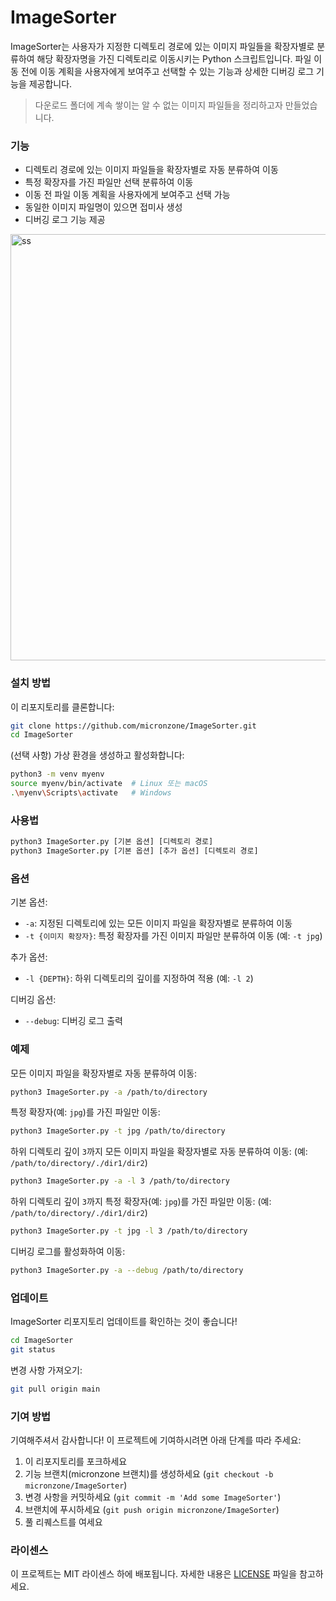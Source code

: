 # ImageSorter

ImageSorter는 사용자가 지정한 디렉토리 경로에 있는 이미지 파일들을 확장자별로 분류하여 해당 확장자명을 가진 디렉토리로 이동시키는 Python 스크립트입니다. 파일 이동 전에 이동 계획을 사용자에게 보여주고 선택할 수 있는 기능과 상세한 디버깅 로그 기능을 제공합니다.

> 다운로드 폴더에 계속 쌓이는 알 수 없는 이미지 파일들을 정리하고자 만들었습니다.

### 기능
- 디렉토리 경로에 있는 이미지 파일들을 확장자별로 자동 분류하여 이동
- 특정 확장자를 가진 파일만 선택 분류하여 이동
- 이동 전 파일 이동 계획을 사용자에게 보여주고 선택 가능
- 동일한 이미지 파일명이 있으면 접미사 생성
- 디버깅 로그 기능 제공

<img width="682" alt="ss" src="https://github.com/micronzone/ImageSorter/assets/47780105/e1449ad9-a454-47a4-812b-988005b93c2a">

### 설치 방법

이 리포지토리를 클론합니다:
```sh
git clone https://github.com/micronzone/ImageSorter.git
cd ImageSorter
```

(선택 사항) 가상 환경을 생성하고 활성화합니다:
```sh
python3 -m venv myenv
source myenv/bin/activate  # Linux 또는 macOS
.\myenv\Scripts\activate   # Windows
```

### 사용법
```bash
python3 ImageSorter.py [기본 옵션] [디렉토리 경로]
python3 ImageSorter.py [기본 옵션] [추가 옵션] [디렉토리 경로]
```

### 옵션
기본 옵션:
- `-a`: 지정된 디렉토리에 있는 모든 이미지 파일을 확장자별로 분류하여 이동
- `-t {이미지 확장자}`: 특정 확장자를 가진 이미지 파일만 분류하여 이동 (예: `-t jpg`)

추가 옵션:
- `-l {DEPTH}`: 하위 디렉토리의 깊이를 지정하여 적용 (예: `-l 2`)

디버깅 옵션:
- `--debug`: 디버깅 로그 출력

### 예제

모든 이미지 파일을 확장자별로 자동 분류하여 이동:

```sh
python3 ImageSorter.py -a /path/to/directory

```

특정 확장자(예: `jpg`)를 가진 파일만 이동:
```sh
python3 ImageSorter.py -t jpg /path/to/directory

```

하위 디렉토리 깊이 `3`까지 모든 이미지 파일을 확장자별로 자동 분류하여 이동: (예: `/path/to/directory/./dir1/dir2`)
```sh
python3 ImageSorter.py -a -l 3 /path/to/directory

```

하위 디렉토리 깊이 `3`까지 특정 확장자(예: `jpg`)를 가진 파일만 이동: (예: `/path/to/directory/./dir1/dir2`)
```sh
python3 ImageSorter.py -t jpg -l 3 /path/to/directory
```


디버깅 로그를 활성화하여 이동:
```sh
python3 ImageSorter.py -a --debug /path/to/directory

```

### 업데이트

ImageSorter 리포지토리 업데이트를 확인하는 것이 좋습니다!

```sh
cd ImageSorter
git status
```

변경 사항 가져오기:

```sh
git pull origin main
```

### 기여 방법

기여해주셔서 감사합니다! 이 프로젝트에 기여하시려면 아래 단계를 따라 주세요:

1. 이 리포지토리를 포크하세요
2. 기능 브랜치(micronzone 브랜치)를 생성하세요 (`git checkout -b micronzone/ImageSorter`)
3. 변경 사항을 커밋하세요 (`git commit -m 'Add some ImageSorter'`)
4. 브랜치에 푸시하세요 (`git push origin micronzone/ImageSorter`)
5. 풀 리퀘스트를 여세요

### 라이센스

이 프로젝트는 MIT 라이센스 하에 배포됩니다. 자세한 내용은 [LICENSE](LICENSE) 파일을 참고하세요.
